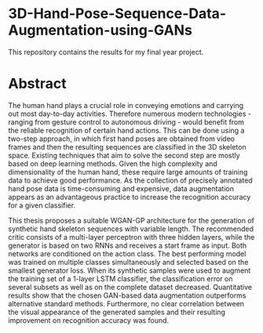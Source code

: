 # 3D-Hand-Pose-Sequence-Data-Augmentation-using-GANs
This repository contains the results for my final year project. 

# Abstract
The human hand plays a crucial role in conveying emotions and carrying out most day-to-day activities. Therefore numerous modern technologies - ranging from gesture control to autonomous driving - would benefit from the reliable recognition of certain hand actions. This can be done using a two-step approach, in which first hand poses are obtained from video frames and then the resulting sequences are classified in the 3D skeleton space. Existing techniques that aim to solve the second step are mostly based on deep learning methods. Given the high complexity and dimensionality of the human hand, these require large amounts of training data to achieve good performance. As the collection of precisely annotated hand pose data is time-consuming and expensive, data augmentation appears as an advantageous practice to increase the recognition accuracy for a given classifier.  

This thesis proposes a suitable WGAN-GP architecture for the generation of synthetic hand skeleton sequences with variable length. The recommended critic consists of a multi-layer perceptron with three hidden layers, while the generator is based on two RNNs and receives a start frame as input. Both networks are conditioned on the action class. The best performing model was trained on multiple classes simultaneously and selected based on the smallest generator loss. When its synthetic samples were used to augment the training set of a 1-layer LSTM classifier, the classification error on several subsets as well as on the complete dataset decreased. Quantitative results show that the chosen GAN-based data augmentation outperforms alternative standard methods. Furthermore, no clear correlation between the visual appearance of the generated samples and their resulting improvement on recognition accuracy was found. 
